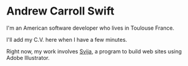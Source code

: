 # Andrew Carroll Swift

I'm an American software developer who lives in Toulouse France.

I'll add my C.V. here when I have a few minutes.

Right now, my work involves [Svija][sv], a program to build web sites using Adobe Illustrator.

[sv]: https://svija.love
